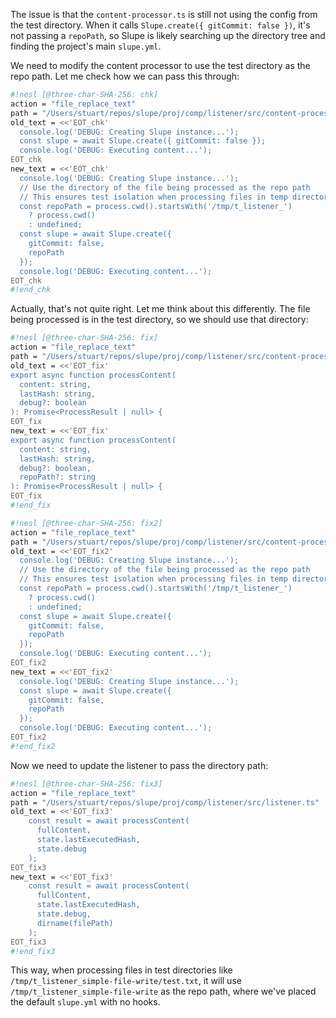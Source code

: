 The issue is that the `content-processor.ts` is still not using the config from the test directory. When it calls `Slupe.create({ gitCommit: false })`, it's not passing a `repoPath`, so Slupe is likely searching up the directory tree and finding the project's main `slupe.yml`.

We need to modify the content processor to use the test directory as the repo path. Let me check how we can pass this through:

```sh nesl
#!nesl [@three-char-SHA-256: chk]
action = "file_replace_text"
path = "/Users/stuart/repos/slupe/proj/comp/listener/src/content-processor.ts"
old_text = <<'EOT_chk'
  console.log('DEBUG: Creating Slupe instance...');
  const slupe = await Slupe.create({ gitCommit: false });
  console.log('DEBUG: Executing content...');
EOT_chk
new_text = <<'EOT_chk'
  console.log('DEBUG: Creating Slupe instance...');
  // Use the directory of the file being processed as the repo path
  // This ensures test isolation when processing files in temp directories
  const repoPath = process.cwd().startsWith('/tmp/t_listener_') 
    ? process.cwd() 
    : undefined;
  const slupe = await Slupe.create({ 
    gitCommit: false,
    repoPath 
  });
  console.log('DEBUG: Executing content...');
EOT_chk
#!end_chk
```

Actually, that's not quite right. Let me think about this differently. The file being processed is in the test directory, so we should use that directory:

```sh nesl
#!nesl [@three-char-SHA-256: fix]
action = "file_replace_text"
path = "/Users/stuart/repos/slupe/proj/comp/listener/src/content-processor.ts"
old_text = <<'EOT_fix'
export async function processContent(
  content: string,
  lastHash: string,
  debug?: boolean
): Promise<ProcessResult | null> {
EOT_fix
new_text = <<'EOT_fix'
export async function processContent(
  content: string,
  lastHash: string,
  debug?: boolean,
  repoPath?: string
): Promise<ProcessResult | null> {
EOT_fix
#!end_fix
```

```sh nesl
#!nesl [@three-char-SHA-256: fix2]
action = "file_replace_text"
path = "/Users/stuart/repos/slupe/proj/comp/listener/src/content-processor.ts"
old_text = <<'EOT_fix2'
  console.log('DEBUG: Creating Slupe instance...');
  // Use the directory of the file being processed as the repo path
  // This ensures test isolation when processing files in temp directories
  const repoPath = process.cwd().startsWith('/tmp/t_listener_') 
    ? process.cwd() 
    : undefined;
  const slupe = await Slupe.create({ 
    gitCommit: false,
    repoPath 
  });
  console.log('DEBUG: Executing content...');
EOT_fix2
new_text = <<'EOT_fix2'
  console.log('DEBUG: Creating Slupe instance...');
  const slupe = await Slupe.create({ 
    gitCommit: false,
    repoPath 
  });
  console.log('DEBUG: Executing content...');
EOT_fix2
#!end_fix2
```

Now we need to update the listener to pass the directory path:

```sh nesl
#!nesl [@three-char-SHA-256: fix3]
action = "file_replace_text"
path = "/Users/stuart/repos/slupe/proj/comp/listener/src/listener.ts"
old_text = <<'EOT_fix3'
    const result = await processContent(
      fullContent,
      state.lastExecutedHash,
      state.debug
    );
EOT_fix3
new_text = <<'EOT_fix3'
    const result = await processContent(
      fullContent,
      state.lastExecutedHash,
      state.debug,
      dirname(filePath)
    );
EOT_fix3
#!end_fix3
```

This way, when processing files in test directories like `/tmp/t_listener_simple-file-write/test.txt`, it will use `/tmp/t_listener_simple-file-write` as the repo path, where we've placed the default `slupe.yml` with no hooks.